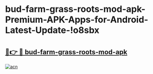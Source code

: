 # bud-farm-grass-roots-mod-apk-Premium-APK-Apps-for-Android-Latest-Update-!o8sbx

# <h2><a href="https://flf244.esa.edu.pl?title=bud-farm-grass-roots-mod-apk&ref=o8sbx">🔗👉 🔴 bud-farm-grass-roots-mod-apk</a></h2>

[![acn](https://github.com/user-attachments/assets/0f9c940e-d8b0-45ae-aac7-cd30a18b3e1c)](https://flf244.esa.edu.pl?title=bud-farm-grass-roots-mod-apk&ref=o8sbx)

